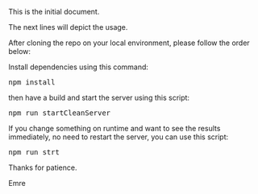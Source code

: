 This is the initial document.

The next lines will depict the usage.


After cloning the repo on your local environment, please follow the order below:

Install dependencies using this command:
<pre>
npm install
</pre>

then have a build and start the server using this script:
<pre>
npm run startCleanServer
</pre>

If you change something on runtime and want to see the results immediately, no need to restart the server, you can use this script:
<pre>
npm run strt
</pre>


Thanks for patience. 

Emre